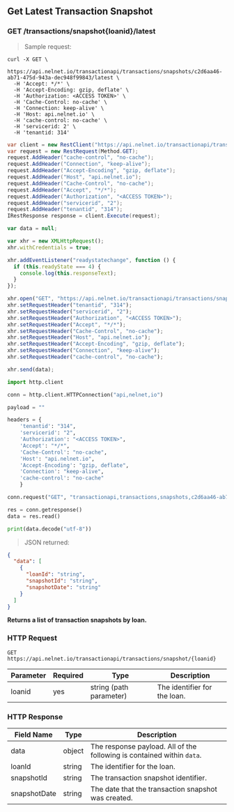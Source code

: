 <!--Endpoint introduction -->
## Get Latest Transaction Snapshot

### GET /transactions/snapshot{loanid}/latest

<!-- RIGHT: code samples -->

> Sample request:

```shell
curl -X GET \
  https://api.nelnet.io/transactionapi/transactions/snapshots/c2d6aa46-ab71-475d-943a-dec948f99843/latest \
  -H 'Accept: */*' \
  -H 'Accept-Encoding: gzip, deflate' \
  -H 'Authorization: <ACCESS TOKEN>' \
  -H 'Cache-Control: no-cache' \
  -H 'Connection: keep-alive' \
  -H 'Host: api.nelnet.io' \
  -H 'cache-control: no-cache' \
  -H 'servicerid: 2' \
  -H 'tenantid: 314'
```

```csharp
var client = new RestClient("https://api.nelnet.io/transactionapi/transactions/snapshots/c2d6aa46-ab71-475d-943a-dec948f99843");
var request = new RestRequest(Method.GET);
request.AddHeader("cache-control", "no-cache");
request.AddHeader("Connection", "keep-alive");
request.AddHeader("Accept-Encoding", "gzip, deflate");
request.AddHeader("Host", "api.nelnet.io");
request.AddHeader("Cache-Control", "no-cache");
request.AddHeader("Accept", "*/*");
request.AddHeader("Authorization", "<ACCESS TOKEN>");
request.AddHeader("servicerid", "2");
request.AddHeader("tenantid", "314");
IRestResponse response = client.Execute(request);
```

```javascript
var data = null;

var xhr = new XMLHttpRequest();
xhr.withCredentials = true;

xhr.addEventListener("readystatechange", function () {
  if (this.readyState === 4) {
    console.log(this.responseText);
  }
});

xhr.open("GET", "https://api.nelnet.io/transactionapi/transactions/snapshots/c2d6aa46-ab71-475d-943a-dec948f99843/latest");
xhr.setRequestHeader("tenantid", "314");
xhr.setRequestHeader("servicerid", "2");
xhr.setRequestHeader("Authorization", "<ACCESS TOKEN>");
xhr.setRequestHeader("Accept", "*/*");
xhr.setRequestHeader("Cache-Control", "no-cache");
xhr.setRequestHeader("Host", "api.nelnet.io");
xhr.setRequestHeader("Accept-Encoding", "gzip, deflate");
xhr.setRequestHeader("Connection", "keep-alive");
xhr.setRequestHeader("cache-control", "no-cache");

xhr.send(data);
```

```python
import http.client

conn = http.client.HTTPConnection("api,nelnet,io")

payload = ""

headers = {
    'tenantid': "314",
    'servicerid': "2",
    'Authorization': "<ACCESS TOKEN>",
    'Accept': "*/*",
    'Cache-Control': "no-cache",
    'Host': "api.nelnet.io",
    'Accept-Encoding': "gzip, deflate",
    'Connection': "keep-alive",
    'cache-control': "no-cache"
    }

conn.request("GET", "transactionapi,transactions,snapshots,c2d6aa46-ab71-475d-943a-dec948f99843,latest", payload, headers)

res = conn.getresponse()
data = res.read()

print(data.decode("utf-8"))
```

> JSON returned:

```json
{
  "data": [
    {
      "loanId": "string",
      "snapshotId": "string",
      "snapshotDate": "string"
    }
  ]
}
```

<!-- LEFT: documentation -->

**Returns a list of transaction snapshots by loan.**

### HTTP Request

`GET https://api.nelnet.io/transactionapi/transactions/snapshot/{loanid}`

Parameter | Required | Type   | Description
----------| -------- | ------ | -----------
loanid | yes | string (path parameter) | The identifier for the loan.

### HTTP Response

Field Name | Type | Description
---------- | ------- | -------
data | object | The response payload. All of the following is contained within `data`.
loanId | string | The identifier for the loan.
snapshotId | string | The transaction snapshot identifier.
snapshotDate | string | The date that the transaction snapshot was created.